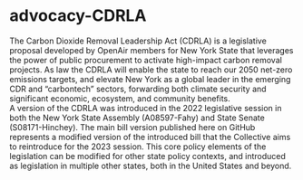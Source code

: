 # advocacy-CDRLA
The Carbon Dioxide Removal Leadership Act (CDRLA) is a legislative proposal developed by OpenAir members for New York State that leverages the power of public procurement to activate high-impact carbon removal projects.  As law the CDRLA will enable the state to reach our 2050 net-zero emissions targets, and elevate New York as a global leader in the emerging CDR and “carbontech” sectors, forwarding both climate security and significant economic, ecosystem, and community benefits.  
A version of the CDRLA was introduced in the 2022 legislative session in both the New York State Assembly (A08597-Fahy) and State Senate (S08171-Hinchey). The main bill version published here on GitHub represents a modified version of the introduced bill that the Collective aims to reintroduce for the 2023 session. This core policy elements of the legislation can be modified for other state policy contexts, and introduced as legislation in multiple other states, both in the United States and beyond. 
